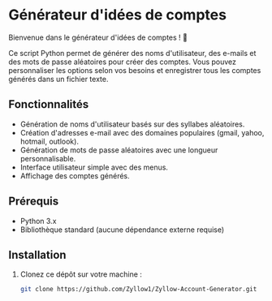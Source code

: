# Générateur d'idées de comptes

Bienvenue dans le générateur d'idées de comptes ! 🎉

Ce script Python permet de générer des noms d'utilisateur, des e-mails et des mots de passe aléatoires pour créer des comptes. Vous pouvez personnaliser les options selon vos besoins et enregistrer tous les comptes générés dans un fichier texte.

## Fonctionnalités

- Génération de noms d'utilisateur basés sur des syllabes aléatoires.
- Création d'adresses e-mail avec des domaines populaires (gmail, yahoo, hotmail, outlook).
- Génération de mots de passe aléatoires avec une longueur personnalisable.
- Interface utilisateur simple avec des menus.
- Affichage des comptes générés.

## Prérequis

- Python 3.x
- Bibliothèque standard (aucune dépendance externe requise)

## Installation

1. Clonez ce dépôt sur votre machine :
   ```bash
   git clone https://github.com/Zyllow1/Zyllow-Account-Generator.git

